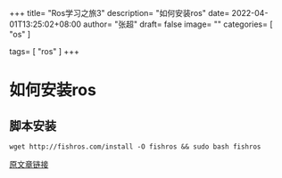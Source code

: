 +++
title= "Ros学习之旅3"
description= "如何安装ros"
date= 2022-04-01T13:25:02+08:00
author= "张超"
draft= false
image= "" 
categories= [
    "os"
]

tags=  [
    "ros"
]
+++

# 如何安装ros

## 脚本安装
~~~
wget http://fishros.com/install -O fishros && sudo bash fishros
~~~
[原文章链接](https://mp.weixin.qq.com/s/8hTrKL0N5y9i6s9ujhp0UA)